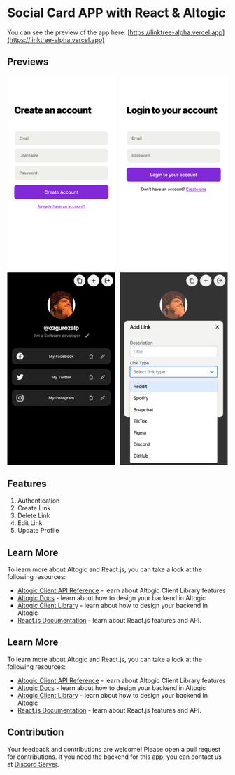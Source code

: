 # Social Card APP with React & Altogic

You can see the preview of the app here: [https://linktree-alpha.vercel.app](https://linktree-alpha.vercel.app)

## Previews
<div style="display: grid; grid-template-columns: 1fr 1fr; gap: 10px">
<img src="public/github/1.png">
<img src="public/github/2.png">
<img src="public/github/3.png">
<img src="public/github/4.png">
</div>


## Features

1. Authentication
2. Create Link
3. Delete Link
4. Edit Link
5. Update Profile

## Learn More

To learn more about Altogic and React.js, you can take a look at the following resources:

-   [Altogic Client API Reference](https://clientapi.altogic.com/v2.2.0/modules.html) - learn about Altogic Client Library features
-   [Altogic Docs](https://www.altogic.com/docs/) - learn about how to design your backend in Altogic
-   [Altogic Client Library](https://www.altogic.com/client/) - learn about how to design your backend in Altogic
-   [React.js Documentation](https://reactjs.org/docs/getting-started.html) - learn about React.js features and API.

## Learn More

To learn more about Altogic and React.js, you can take a look at the following resources:

-   [Altogic Client API Reference](https://clientapi.altogic.com/v2.2.0/modules.html) - learn about Altogic Client Library features
-   [Altogic Docs](https://www.altogic.com/docs/) - learn about how to design your backend in Altogic
-   [Altogic Client Library](https://www.altogic.com/client/) - learn about how to design your backend in Altogic
-   [React.js Documentation](https://reactjs.org/docs/getting-started.html) - learn about React.js features and API.

## Contribution

Your feedback and contributions are welcome! Please open a pull request for contributions. If you need the backend for this app, you can contact us at [Discord Server](https://discord.gg/zDTnDPBxRz).